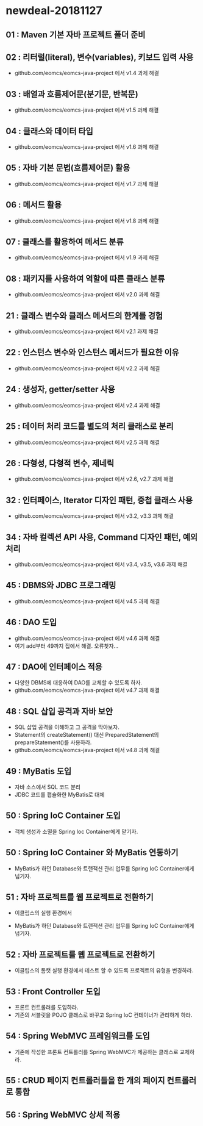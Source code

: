 # newdeal-20181127

## 01 : Maven 기본 자바 프로젝트 폴더 준비

## 02 : 리터럴(literal), 변수(variables), 키보드 입력 사용

- github.com/eomcs/eomcs-java-project 에서 v1.4 과제 해결

## 03 : 배열과 흐름제어문(분기문, 반복문)

- github.com/eomcs/eomcs-java-project 에서 v1.5 과제 해결

## 04 : 클래스와 데이터 타입

 - github.com/eomcs/eomcs-java-project 에서 v1.6 과제 해결

## 05 : 자바 기본 문법(흐름제어문) 활용

 - github.com/eomcs/eomcs-java-project 에서 v1.7 과제 해결

## 06 : 메서드 활용

 - github.com/eomcs/eomcs-java-project 에서 v1.8 과제 해결

 ## 07 : 클래스를 활용하여 메서드 분류

 - github.com/eomcs/eomcs-java-project 에서 v1.9 과제 해결

 ## 08 : 패키지를 사용하여 역할에 따른 클래스 분류

 - github.com/eomcs/eomcs-java-project 에서 v2.0 과제 해결

 ## 21 : 클래스 변수와 클래스 메서드의 한계를 경험

 - github.com/eomcs/eomcs-java-project 에서 v2.1 과제 해결

 ## 22 : 인스턴스 변수와 인스턴스 메서드가 필요한 이유

 - github.com/eomcs/eomcs-java-project 에서 v2.2 과제 해결
 
 ## 24 : 생성자, getter/setter 사용

 - github.com/eomcs/eomcs-java-project 에서 v2.4 과제 해결

 ## 25 : 데이터 처리 코드를 별도의 처리 클래스로 분리

 - github.com/eomcs/eomcs-java-project 에서 v2.5 과제 해결

 ## 26 : 다형성, 다형적 변수, 제네릭

 - github.com/eomcs/eomcs-java-project 에서 v2.6, v2.7 과제 해결
 
 ## 32 : 인터페이스, Iterator 디자인 패턴, 중첩 클래스 사용

 - github.com/eomcs/eomcs-java-project 에서 v3.2, v3.3 과제 해결

 ## 34 : 자바 컬렉션 API 사용, Command 디자인 패턴, 예외 처리

 - github.com/eomcs/eomcs-java-project 에서 v3.4, v3.5, v3.6 과제 해결

 ## 45 : DBMS와 JDBC 프로그래밍

 - github.com/eomcs/eomcs-java-project 에서 v4.5 과제 해결
 
 ## 46 : DAO 도입

 - github.com/eomcs/eomcs-java-project 에서 v4.6 과제 해결
 - 여기 add부터 49까지 집에서 해결. 오류찾자...

 ## 47 : DAO에 인터페이스 적용

 - 다양한 DBMS에 대응하여 DAO를 교체할 수 있도록 하자.
 - github.com/eomcs/eomcs-java-project 에서 v4.7 과제 해결

 ## 48 : SQL 삽입 공격과 자바 보안

 - SQL 삽입 공격을 이해하고 그 공격을 막아보자.
 - Statement의 createStatement() 대신 PreparedStatement의 prepareStatement()를 사용하라.
 - github.com/eomcs/eomcs-java-project 에서 v4.8 과제 해결

 ## 49 : MyBatis 도입

  - 자바 소스에서 SQL 코드 분리
  - JDBC 코드를 캡슐화한 MyBatis로 대체

 ## 50 : Spring IoC Container 도입

  - 객체 생성과 소멸을 Spring Ioc Container에게 맡기자.
  
 ## 50 : Spring IoC Container 와 MyBatis 연동하기

  - MyBatis가 하던 Database와 트랜잭션 관리 업무를 Spring IoC Container에게 넘기자.
    
 ## 51 : 자바 프로젝트를 웹 프로젝트로 전환하기
  - 이클립스의 실행 환경에서

  - MyBatis가 하던 Database와 트랜잭션 관리 업무를 Spring IoC Container에게 넘기자.

 ## 52 : 자바 프로젝트를 웹 프로젝트로 전환하기
  - 이클립스의 톰캣 실행 환경에서 테스트 할 수 있도록 프로젝트의 유형을 변경하라.

 ## 53 : Front Controller 도입
  - 프론트 컨트롤러를 도입하라.
  - 기존의 서블릿을 POJO 클래스로 바꾸고 Spring IoC 컨테이너가 관리하게 하라.

 ## 54 : Spring WebMVC 프레임워크를 도입
  - 기존에 작성한 프론트 컨트롤러를 Spring WebMVC가 제공하는 클래스로 교체하라.

 ## 55 : CRUD 페이지 컨트롤러들을 한 개의 페이지 컨트롤러로 통합

 ## 56 : Spring WebMVC 상세 적용
  

